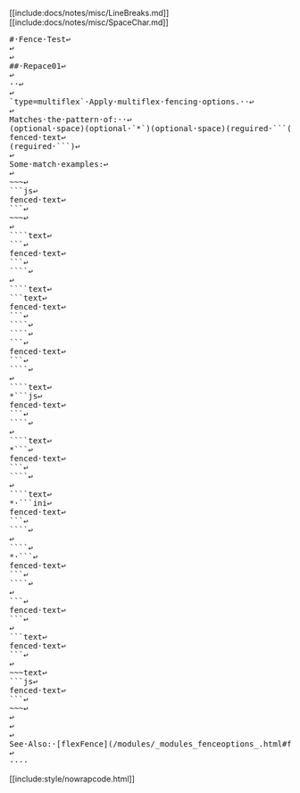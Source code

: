 [[include:docs/notes/misc/LineBreaks.md]]
[[include:docs/notes/misc/SpaceChar.md]]

<div class="nowrapcode">
<pre>
#·Fence·Test↩
↩
↩
##·Repace01↩
↩
··↩
↩
&#96;type=multiflex&#96;·Apply·multiflex·fencing·options.··↩
↩
Matches·the·pattern·of:··↩
&#40;optional·space&#41;&#40;optional·&#96;*&#96;&#41;&#40;optional·space&#41;&#40;reguired·&#96;&#96;&#96;&#40;optional·type&#41;↩
fenced·text↩
&#40;reguired·&#96;&#96;&#96;&#41;↩
↩
Some·match·examples:↩
↩
&#126;&#126;&#126;↩
&#96;&#96;&#96;js↩
fenced·text↩
&#96;&#96;&#96;↩
&#126;&#126;&#126;↩
↩
&#96;&#96;&#96;&#96;text↩
&#96;&#96;&#96;↩
fenced·text↩
&#96;&#96;&#96;↩
&#96;&#96;&#96;&#96;↩
↩
&#96;&#96;&#96;&#96;text↩
&#96;&#96;&#96;text↩
fenced·text↩
&#96;&#96;&#96;↩
&#96;&#96;&#96;&#96;↩
&#96;&#96;&#96;&#96;↩
&#96;&#96;&#96;↩
fenced·text↩
&#96;&#96;&#96;↩
&#96;&#96;&#96;&#96;↩
↩
&#96;&#96;&#96;&#96;text↩
*&#96;&#96;&#96;js↩
fenced·text↩
&#96;&#96;&#96;↩
&#96;&#96;&#96;&#96;↩
↩
&#96;&#96;&#96;&#96;text↩
*&#96;&#96;&#96;↩
fenced·text↩
&#96;&#96;&#96;↩
&#96;&#96;&#96;&#96;↩
↩
&#96;&#96;&#96;&#96;text↩
*·&#96;&#96;&#96;ini↩
fenced·text↩
&#96;&#96;&#96;↩
&#96;&#96;&#96;&#96;↩
↩
&#96;&#96;&#96;&#96;↩
*·&#96;&#96;&#96;↩
fenced·text↩
&#96;&#96;&#96;↩
&#96;&#96;&#96;&#96;↩
↩
&#96;&#96;&#96;↩
fenced·text↩
&#96;&#96;&#96;↩
↩
&#96;&#96;&#96;text↩
fenced·text↩
&#96;&#96;&#96;↩
↩
&#126;&#126;&#126;text↩
&#96;&#96;&#96;js↩
fenced·text↩
&#96;&#96;&#96;↩
&#126;&#126;&#126;↩
↩
↩
↩
See·Also:·&#91;flexFence&#93;&#40;/modules/_modules_fenceoptions_.html#flexfence&#41;··↩
↩
····
</pre>
</div>

[[include:style/nowrapcode.html]]